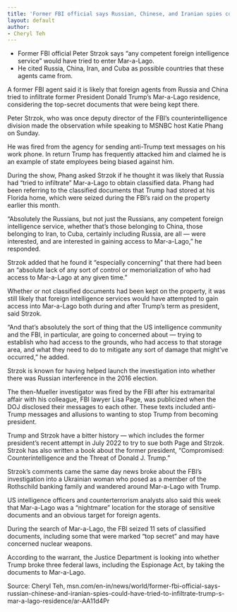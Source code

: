 ```yaml
---
title: 'Former FBI official says Russian, Chinese, and Iranian spies could have tried to infiltrate Trump’s Mar-a-Lago residence'
layout: default
author:
- Cheryl Teh
---
```


- Former FBI official Peter Strzok says “any competent foreign intelligence service” would have tried to enter Mar-a-Lago.
- He cited Russia, China, Iran, and Cuba as possible countries that these agents came from.

A former FBI agent said it is likely that foreign agents from Russia and China tried to infiltrate former President Donald Trump’s Mar-a-Lago residence, considering the top-secret documents that were being kept there.

Peter Strzok, who was once deputy director of the FBI’s counterintelligence division made the observation while speaking to MSNBC host Katie Phang on Sunday.

He was fired from the agency for sending anti-Trump text messages on his work phone. In return Trump has frequently attacked him and claimed he is an example of state employees being biased against him.

During the show, Phang asked Strzok if he thought it was likely that Russia had “tried to infiltrate” Mar-a-Lago to obtain classified data. Phang had been referring to the classified documents that Trump had stored at his Florida home, which were seized during the FBI’s raid on the property earlier this month.

“Absolutely the Russians, but not just the Russians, any competent foreign intelligence service, whether that’s those belonging to China, those belonging to Iran, to Cuba, certainly including Russia, are all — were interested, and are interested in gaining access to Mar-a-Lago,” he responded.

Strzok added that he found it “especially concerning” that there had been an “absolute lack of any sort of control or memorialization of who had access to Mar-a-Lago at any given time.”

Whether or not classified documents had been kept on the property, it was still likely that foreign intelligence services would have attempted to gain access into Mar-a-Lago both during and after Trump’s term as president, said Strzok.

“And that’s absolutely the sort of thing that the US intelligence community and the FBI, in particular, are going to concerned about — trying to establish who had access to the grounds, who had access to that storage area, and what they need to do to mitigate any sort of damage that might’ve occurred,” he added.

Strzok is known for having helped launch the investigation into whether there was Russian interference in the 2016 election.

The then-Mueller investigator was fired by the FBI after his extramarital affair with his colleague, FBI lawyer Lisa Page, was publicized when the DOJ disclosed their messages to each other. These texts included anti-Trump messages and allusions to wanting to stop Trump from becoming president.

Trump and Strzok have a bitter history — which includes the former president’s recent attempt in July 2022 to try to sue both Page and Strzok. Strzok has also written a book about the former president, “Compromised: Counterintelligence and the Threat of Donald J. Trump.”

Strzok’s comments came the same day news broke about the FBI’s investigation into a Ukrainian woman who posed as a member of the Rothschild banking family and wandered around Mar-a-Lago with Trump.

US intelligence officers and counterterrorism analysts also said this week that Mar-a-Lago was a “nightmare” location for the storage of sensitive documents and an obvious target for foreign agents.

During the search of Mar-a-Lago, the FBI seized 11 sets of classified documents, including some that were marked “top secret” and may have concerned nuclear weapons.

According to the warrant, the Justice Department is looking into whether Trump broke three federal laws, including the Espionage Act, by taking the documents to Mar-a-Lago.

Source: Cheryl Teh, msn.com/en-in/news/world/former-fbi-official-says-russian-chinese-and-iranian-spies-could-have-tried-to-infiltrate-trump-s-mar-a-lago-residence/ar-AA11d4Pr

